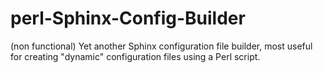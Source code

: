 perl-Sphinx-Config-Builder
=========================

(non functional) Yet another Sphinx configuration file builder, most useful for creating "dynamic" configuration files using a Perl script.
